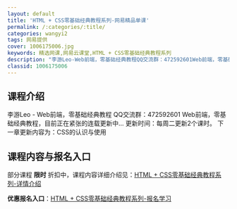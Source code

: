 ```yaml
---
layout: default
title: 'HTML + CSS零基础经典教程系列-网易精品单课'
permalink: /:categories/:title/
categories: wangyi2
tags: 网易提供
cover: 1006175006.jpg
keywords: 精选网课,网易云课堂,HTML + CSS零基础经典教程系列
description: "李游Leo-Web前端，零基础经典教程QQ交流群：472592601Web前端，零基础经典教程，目前正在紧张的连载更新中...更新时间：每周二更新2个课时。下一章更新内容为：CSS的认识与使"
classid: 1006175006
---
```


## 课程介绍

李游Leo - Web前端，零基础经典教程
QQ交流群：472592601
Web前端，零基础经典教程，目前正在紧张的连载更新中...
更新时间：每周二更新2个课时。
下一章更新内容为：CSS的认识与使用

## 课程内容与报名入口

部分课程 **限时** 折扣中，课程内容详细介绍见：[HTML + CSS零基础经典教程系列-详情介绍](https://study.163.com/course/introduction/1006175006.htm?share=1&shareId=1025206652&utm_campaign=share&utm_medium=iphoneShare&utm_source=&utm_u=1025206652)

**优惠报名入口**：[HTML + CSS零基础经典教程系列-报名学习](https://study.163.com/course/introduction/1006175006.htm?share=1&shareId=1025206652&utm_campaign=share&utm_medium=iphoneShare&utm_source=&utm_u=1025206652)

